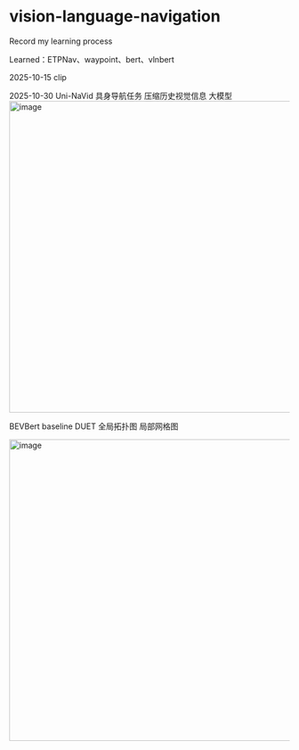 # vision-language-navigation
Record my learning process

Learned：ETPNav、waypoint、bert、vlnbert

2025-10-15
clip

2025-10-30
Uni-NaVid 具身导航任务 压缩历史视觉信息 大模型
<img width="1207" height="559" alt="image" src="https://github.com/user-attachments/assets/173bde68-046a-47ee-956a-bd913e4e1820" />

BEVBert baseline DUET 全局拓扑图 局部网格图 

<img width="1560" height="541" alt="image" src="https://github.com/user-attachments/assets/abdb7f3a-c426-4de2-a884-d42377b8560f" />


